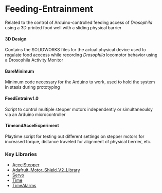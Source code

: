 # Feeding-Entrainment
Related to the control of Arduino-controlled feeding access of *Drosophila* using a 3D printed food well with a sliding physical barrier

#### 3D Design
Contains the SOLIDWORKS files for the actual physical device used to regulate food acccess while recording *Drosophila* locomotor behavior using a Drosophila Activity Monitor

#### BareMinimum
Minimum code necessary for the Arduino to work, used to hold the system in stasis during prototyping

#### FeedEntrainv1.0
Script to control multiple stepper motors independently or simultaneoulsy via an Arduino microcontroller

#### TimeandAccelExperiment
Playtime script for testing out different settings on stepper motors for increased torque, distance traveled for alignment of physical berrier, etc.

### Key Libraries
* [AccelStepper](https://www.arduinolibraries.info/libraries/accel-stepper)
* [Adafruit_Motor_Shield_V2_Library](https://cdn-learn.adafruit.com/downloads/pdf/adafruit-motor-shield-v2-for-arduino.pdf)
* [Servo](https://github.com/arduino-libraries/Servo)
* [Time](https://github.com/PaulStoffregen/Time)
* [TimeAlarms](https://github.com/PaulStoffregen/TimeAlarms)
